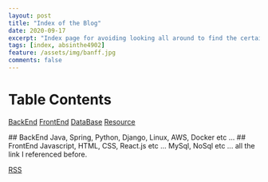 ```yaml
---
layout: post 
title: "Index of the Blog"
date: 2020-09-17
excerpt: "Index page for avoiding looking all around to find the certain one."
tags: [index, absinthe4902]
feature: /assets/img/banff.jpg
comments: false
---
```


# Table Contents 
[BackEnd](#backend)
[FrontEnd](#frontend)
[DataBase](#database)
[Resource](#resource)

<a name="backend"/>
## BackEnd 
Java, Spring, Python, Django, Linux, AWS, Docker etc ... 

<a name="frontend"/>
## FrontEnd
Javascript, HTML, CSS, React.js etc ... 

<a name="database"/>
MySql, NoSql etc ... 

<a name="resource"/>
all the link I referenced before.

<a class="btn btn-rss" href="/feed.xml" target="_blank">RSS</a>
